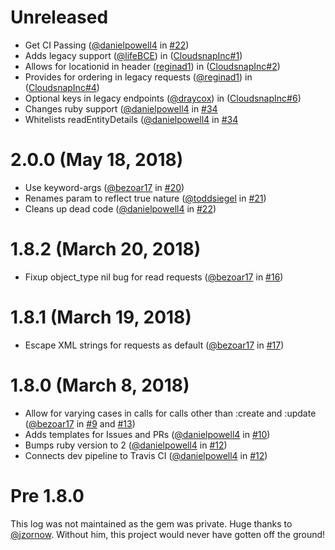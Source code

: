 # Unreleased

* Get CI Passing ([@danielpowell4](https://github.com/danielpowell4) in [#22](https://github.com/privateprep/intacct-ruby/pull/33))
* Adds legacy support ([@lifeBCE](https://github.com/lifeBCE)) in ([CloudsnapInc#1](https://github.com/CloudsnapInc/intacct-ruby/pull/1))
* Allows for locationid in header ([reginad1](https://github.com/reginad1)) in ([CloudsnapInc#2](https://github.com/CloudsnapInc/intacct-ruby/pull/2))
* Provides for ordering in legacy requests ([@reginad1](https://github.com/reginad1)) in ([CloudsnapInc#4](https://github.com/CloudsnapInc/intacct-ruby/pull/4))
* Optional keys in legacy endpoints ([@draycox](https://github.com/draycox)) in ([CloudsnapInc#6](https://github.com/CloudsnapInc/intacct-ruby/pull/6))
* Changes ruby support ([@danielpowell4](https://github.com/danielpowell4) in [#34](https://github.com/privateprep/intacct-ruby/pull/34)
* Whitelists readEntityDetails ([@danielpowell4](https://github.com/danielpowell4) in [#34](https://github.com/privateprep/intacct-ruby/pull/34)

# 2.0.0 (May 18, 2018)

* Use keyword-args ([@bezoar17](https://github.com/bezoar17) in [#20](https://github.com/privateprep/intacct-ruby/pull/20))
* Renames param to reflect true nature ([@toddsiegel](https://github.com/toddsiegel) in [#21](https://github.com/privateprep/intacct-ruby/pull/21))
* Cleans up dead code ([@danielpowell4](https://github.com/danielpowell4) in [#22](https://github.com/privateprep/intacct-ruby/pull/22))

# 1.8.2 (March 20, 2018)

* Fixup object_type nil bug for read requests ([@bezoar17](https://github.com/bezoar17) in [#16](https://github.com/privateprep/intacct-ruby/pull/16))

# 1.8.1 (March 19, 2018)

* Escape XML strings for requests as default ([@bezoar17](https://github.com/bezoar17) in [#17](https://github.com/privateprep/intacct-ruby/pull/17))

# 1.8.0 (March 8, 2018)

* Allow for varying cases in calls for calls other than :create and :update ([@bezoar17](https://github.com/bezoar17) in [#9](https://github.com/privateprep/intacct-ruby/pull/9) and [#13](https://github.com/privateprep/intacct-ruby/pull/13))
* Adds templates for Issues and PRs ([@danielpowell4](https://github.com/danielpowell4) in [#10](https://github.com/privateprep/intacct-ruby/pull/10))
* Bumps ruby version to 2 ([@danielpowell4](https://github.com/danielpowell4) in [#12](https://github.com/privateprep/intacct-ruby/pull/12))
* Connects dev pipeline to Travis CI ([@danielpowell4](https://github.com/danielpowell4) in [#12](https://github.com/privateprep/intacct-ruby/pull/12))

# Pre 1.8.0

This log was not maintained as the gem was private.
Huge thanks to [@jzornow](https://github.com/jzornow). Without him, this project would never have gotten off the ground!
